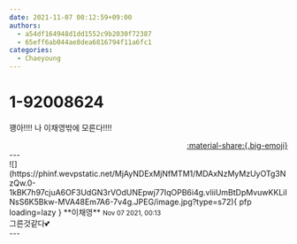 ```yaml
---
date: 2021-11-07 00:12:59+09:00
authors:
  - a54df164948d1dd1552c9b2030f72387
  - 65eff6ab044ae8dea6816794f11a6fc1
categories:
  - Chaeyoung
---
```


# 1-92008624

<div class="post-container" markdown="1">
<div class="content-container md-sidebar__scrollwrap" markdown="1">

꽹아!!!! 나 이채영밖에 모른다!!!!

</div>
</div>

<div style="text-align: right;" markdown="1">
<a href="https://weverse.io/fromis9/fanpost/1-92008624" style="text-align: right;">:material-share:{.big-emoji}</a>
</div>
---

<div class="comments-container md-sidebar__scrollwrap" markdown="1">
<div class="comment" markdown="1">
<div class='id-container' markdown="1">
![](https://phinf.wevpstatic.net/MjAyNDExMjNfMTM1/MDAxNzMyMzUyOTg3NzQw.0-1kBK7h97cjuA6OF3UdGN3rVOdUNEpwj77IqOPB6i4g.vliiUmBtDpMvuwKKLiINsS6K5Bkw-MVA48Em7A6-7v4g.JPEG/image.jpg?type=s72){ pfp loading=lazy }
**<span class="artist">이채영</span>** <small>Nov 07 2021, 00:13</small><br>
</div>
<div class='comment-body' markdown="1">
그른것같다💕
</div>
</div>
</div>
---
